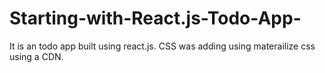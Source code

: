 # Starting-with-React.js-Todo-App-
It is an todo app built using react.js. 
CSS was adding using materailize css using a CDN.
